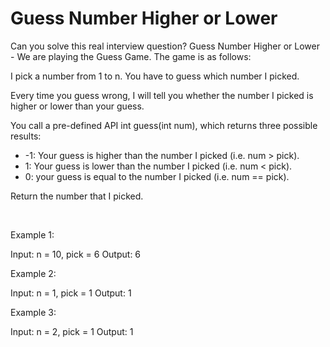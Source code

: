 # Guess Number Higher or Lower

Can you solve this real interview question? Guess Number Higher or Lower - We are playing the Guess Game. The game is as follows:

I pick a number from 1 to n. You have to guess which number I picked.

Every time you guess wrong, I will tell you whether the number I picked is higher or lower than your guess.

You call a pre-defined API int guess(int num), which returns three possible results:

 * -1: Your guess is higher than the number I picked (i.e. num > pick).
 * 1: Your guess is lower than the number I picked (i.e. num < pick).
 * 0: your guess is equal to the number I picked (i.e. num == pick).

Return the number that I picked.

 

Example 1:


Input: n = 10, pick = 6
Output: 6


Example 2:


Input: n = 1, pick = 1
Output: 1


Example 3:


Input: n = 2, pick = 1
Output: 1
